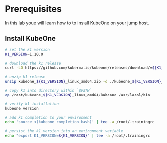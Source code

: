 # Prerequisites

In this lab youe will learn how to to install KubeOne on your jump host.

## Install KubeOne

```bash
# set the k1 version
K1_VERSION=1.10.0

# download the k1 release
curl -LO https://github.com/kubermatic/kubeone/releases/download/v${K1_VERSION}/kubeone_${K1_VERSION}_linux_amd64.zip 

# unzip k1 release
unzip kubeone_${K1_VERSION}_linux_amd64.zip -d ./kubeone_${K1_VERSION}_linux_amd64

# copy k1 into directory within `$PATH`
cp /root/kubeone_${K1_VERSION}_linux_amd64/kubeone /usr/local/bin

# verify k1 installation
kubeone version

# add k1 completion to your environment
echo 'source <(kubeone completion bash)' | tee -a /root/.trainingrc 

# persist the k1 version into an environment variable
echo "export K1_VERSION=${K1_VERSION}" | tee -a /root/.trainingrc
```
